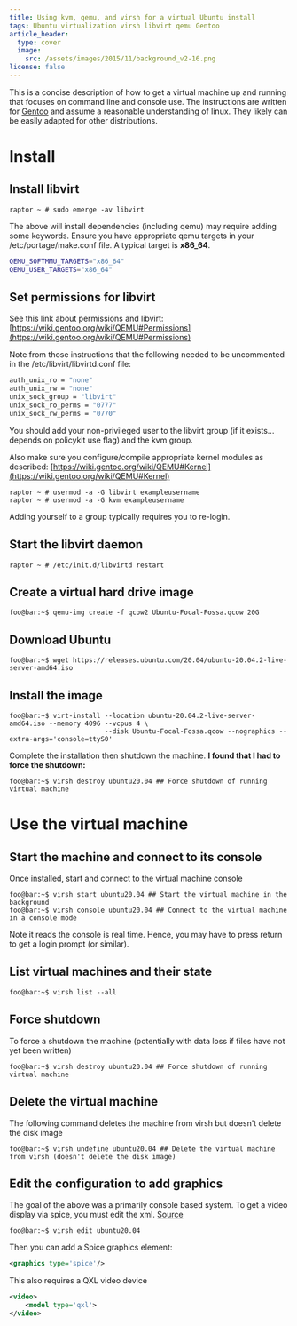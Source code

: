 ```yaml
---
title: Using kvm, qemu, and virsh for a virtual Ubuntu install
tags: Ubuntu virtualization virsh libvirt qemu Gentoo
article_header:
  type: cover
  image: 
    src: /assets/images/2015/11/background_v2-16.png
license: false
---
```


This is a concise description of how to get a virtual machine up
and running that focuses on command line and console use.  The
instructions are written for [Gentoo](https://www.gentoo.org) and
assume a reasonable understanding of linux. They likely can be easily
adapted for other distributions.

# Install

## Install libvirt

```console
raptor ~ # sudo emerge -av libvirt
```

The above will install dependencies (including qemu) may require
adding some keywords.  Ensure you have appropriate qemu targets in
your /etc/portage/make.conf file.  A typical target is **x86_64**.

```bash
QEMU_SOFTMMU_TARGETS="x86_64"
QEMU_USER_TARGETS="x86_64"
```

## Set permissions for libvirt

See this link about permissions and libvirt:
[https://wiki.gentoo.org/wiki/QEMU#Permissions](https://wiki.gentoo.org/wiki/QEMU#Permissions)

Note from those instructions that the following needed to be uncommented in the /etc/libvirt/libvirtd.conf file:

```bash
auth_unix_ro = "none"
auth_unix_rw = "none"
unix_sock_group = "libvirt"
unix_sock_ro_perms = "0777"
unix_sock_rw_perms = "0770"
```

You should add your non-privileged user to the libvirt group (if it
exists... depends on policykit use flag) and the kvm group.

Also make sure you configure/compile appropriate kernel modules as described:
[https://wiki.gentoo.org/wiki/QEMU#Kernel](https://wiki.gentoo.org/wiki/QEMU#Kernel)


```console
raptor ~ # usermod -a -G libvirt exampleusername
raptor ~ # usermod -a -G kvm exampleusername
```

Adding yourself to a group typically requires you to re-login.

## Start the libvirt daemon

```console
raptor ~ # /etc/init.d/libvirtd restart
```

## Create a virtual hard drive image

```console
foo@bar:~$ qemu-img create -f qcow2 Ubuntu-Focal-Fossa.qcow 20G
```

## Download Ubuntu

```console
foo@bar:~$ wget https://releases.ubuntu.com/20.04/ubuntu-20.04.2-live-server-amd64.iso
```

## Install the image

```console
foo@bar:~$ virt-install --location ubuntu-20.04.2-live-server-amd64.iso --memory 4096 --vcpus 4 \
                        --disk Ubuntu-Focal-Fossa.qcow --nographics --extra-args='console=ttyS0'
```

Complete the installation then shutdown the machine.  **I found that I had to force the shutdown:**

```console
foo@bar:~$ virsh destroy ubuntu20.04 ## Force shutdown of running virtual machine
```

# Use the virtual machine

## Start the machine and connect to its console

Once installed, start and connect to the virtual machine console

```console
foo@bar:~$ virsh start ubuntu20.04 ## Start the virtual machine in the background
foo@bar:~$ virsh console ubuntu20.04 ## Connect to the virtual machine in a console mode
```

Note it reads the console is real time.  Hence, you may have to press
return to get a login prompt (or similar).

## List virtual machines and their state

```console
foo@bar:~$ virsh list --all
```

## Force shutdown

To force a shutdown the machine (potentially with data loss if files
have not yet been written)

```console
foo@bar:~$ virsh destroy ubuntu20.04 ## Force shutdown of running virtual machine
```

## Delete the virtual machine

The following command deletes the machine from virsh but doesn't
delete the disk image

```console
foo@bar:~$ virsh undefine ubuntu20.04 ## Delete the virtual machine from virsh (doesn't delete the disk image)
```

## Edit the configuration to add graphics

The goal of the above was a primarily console based system. To get a
video display via spice, you must edit the
xml. [Source](https://people.freedesktop.org/~teuf/spice-doc/html/ch02s03.html)

```console
foo@bar:~$ virsh edit ubuntu20.04 
```

Then you can add a Spice graphics element:

```xml
<graphics type='spice'/>
```
                
This also requires a QXL video device

```xml
<video>
    <model type='qxl'>
</video>
```
